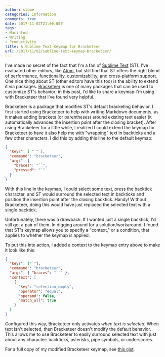```yaml
---
author: slowe
categories: Information
comments: true
date: 2017-11-02T21:00:00Z
tags:
- Macintosh
- Writing
- Productivity
title: A Sublime Text Keymap for Bracketeer
url: /2017/11/02/sublime-text-keymap-bracketeer/
---
```


I've made no secret of the fact that I'm a fan of [Sublime Text][link-1] (ST). I've evaluated other editors, like [Atom][link-2], but still find that ST offers the right blend of performance, functionality, customizability, and cross-platform support. One nice thing about ST (other editors have this too) is the ability to extend it via packages. [Bracketeer][link-3] is one of many packages that can be used to customize ST's behavior; in this post, I'd like to share a keymap I'm using with Bracketeer that I've found very helpful.<!--more--> 

Bracketeer is a package that modifies ST's default bracketing behavior. I first started using Bracketeer to help with writing Markdown documents, as it makes adding brackets (or parentheses) around existing text easier (it automatically advances the insertion point after the closing bracket). After using Bracketeer for a little while, I realized I could extend the keymap for Bracketeer to have it also help me with "wrapping" text in backticks and a few other characters. I did this by adding this line to the default keymap:

``` json
{
  "keys": [ "`" ],
  "command": "bracketeer",
  "args": {
    "braces": "``",
    "pressed": "`"
  }
}
```

With this line in the keymap, I could select some text, press the backtick character, and ST would surround the selected text in backticks and position the insertion point after the closing backtick. Handy! Without Bracketeer, doing this would have just replaced the selected text with a single backtick.

Unfortunately, there was a drawback: If I wanted just a single backtick, I'd still get a pair of them. In digging around for a solution/workaround, I found that ST's keymap allows you to specify a "context," or a condition, that applies to whether the keymap is applied.

To put this into action, I added a context to the keymap entry above to make it look like this:

``` json
{
  "keys": ["`"],
  "command": "bracketeer",
  "args": { "braces": "``" },
  "context": [
    {
      "key": "selection_empty",
      "operator": "equal",
      "operand": false,
      "match_all": true
    }
  ]
}
```

Configured this way, Bracketeer only activates _when text is selected._ When text isn't selected, then Bracketeer doesn't modify the default behavior. This allows me to use Bracketeer to easily surround selected text with just about any character: backticks, asterisks, pipe symbols, or underscores.

For a full copy of my modified Bracketeer keymap, see [this gist][link-4].



[link-1]: http://www.sublimetext.com/
[link-2]: https://atom.io/
[link-3]: https://packagecontrol.io/packages/Bracketeer
[link-4]: https://gist.github.com/scottslowe/108192e1a0d27028df73a1b2fc4a740a
